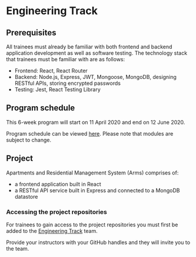 # Engineering Track

## Prerequisites

All trainees must already be familiar with both frontend and backend application development as well as software testing. The technology stack that trainees must be familiar with are as follows:

- Frontend: React, React Router
- Backend: Node.js, Express, JWT, Mongoose, MongoDB, designing RESTful APIs, storing encrypted passwords
- Testing: Jest, React Testing Library

## Program schedule 

This 6-week program will start on 11 April 2020 and end on 12 June 2020.

Program schedule can be viewed [here](https://github.com/developer-program/engineering-track/projects/1). Please note that modules are subject to change.

## Project

Apartments and Residential Management System (Arms) comprises of:

- a frontend application built in React
- a RESTful API service built in Express and connected to a MongoDB datastore

### Accessing the project repositories

For trainees to gain access to the project repositories you must first be added to the [Engineering Track](https://github.com/orgs/developer-program/teams/engineering-trainees) team. 

Provide your instructors with your GitHub handles and they will invite you to the team. 
